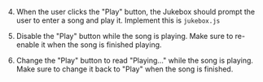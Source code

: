 4. When the user clicks the "Play" button, the Jukebox should prompt the user to enter a song and play it. Implement this is `jukebox.js`

5. Disable the "Play" button while the song is playing. Make sure to re-enable it when the song is finished playing.

6. Change the "Play" button to read "Playing..." while the song is playing. Make sure to change it back to "Play" when the song is finished.
